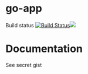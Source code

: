 # go-app

Build status [![Build Status](https://travis-ci.org/jangaraj/go-app.svg?branch=master)](https://travis-ci.org/jangaraj/go-app)[![](https://badge.imagelayers.io/jangaraj/go-app:dev.svg)](https://imagelayers.io/?images=jangaraj/go-app:dev)

# Documentation
See secret gist
